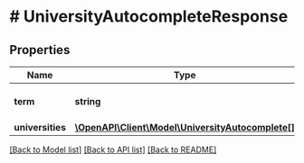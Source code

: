 # # UniversityAutocompleteResponse

## Properties

Name | Type | Description | Notes
------------ | ------------- | ------------- | -------------
**term** | **string** | The term queried in the request. |
**universities** | [**\OpenAPI\Client\Model\UniversityAutocomplete[]**](UniversityAutocomplete.md) |  |

[[Back to Model list]](../../README.md#models) [[Back to API list]](../../README.md#endpoints) [[Back to README]](../../README.md)
